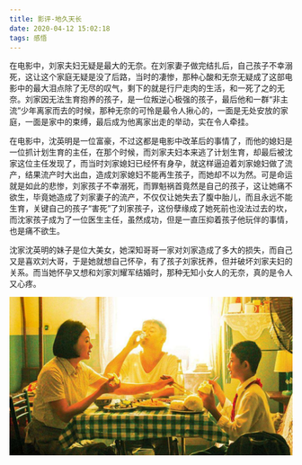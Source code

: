 ```yaml
---
title: 影评-地久天长
date: 2020-04-12 15:02:18
tags: 感悟
---
```


在电影中，刘家夫妇无疑是最大的无奈。在刘家妻子做完结扎后，自己孩子不幸溺死，这让这个家庭无疑是没了后路，当时的凄惨，那种心酸和无奈无疑成了这部电影中的最大泪点除了无尽的叹气，剩下的就是行尸走肉的生活，和一死了之的无奈。刘家因无法生育抱养的孩子，是一位叛逆心极强的孩子，最后他和一群“非主流”少年离家而去的时候，那种无奈的可怜是最令人揪心的，一面是无处安放的家庭，一面是家中的束缚，最后成为他离家出走的举动，实在令人牵挂。

在电影中，沈英明是一位富豪，不过这都是电影中改革后的事情了，而他的媳妇是一位抓计划生育的主任，在那个时候，而刘家夫妇本来逃了计划生育，却最后被沈家这位主任发现了，而当时刘家媳妇已经怀有身孕，就这样逼迫着刘家媳妇做了流产，结果流产时大出血，造成刘家媳妇不能再生孩子，而她却不以为然。可是命运就是如此的悲惨，刘家孩子不幸溺死，而罪魁祸首竟然是自己的孩子，这让她痛不欲生，毕竟她造成了刘家妻子的流产，不仅仅让她失去了腹中胎儿，而且永远不能生育，关键自己的孩子“害死”了刘家孩子，这份孽缘成了她死前也没法过去的坎，而沈家孩子成为了一位医生主任，虽然成功，但是一直压抑着孩子他玩伴的事情，也是痛不欲生。

沈家沈英明的妹子是位大美女，她深知哥哥一家对刘家造成了多大的损失，而自己又是喜欢刘大哥，于是她就想自己怀孕，有了孩子刘家抚养，但并破坏刘家夫妇的关系。而当她怀孕又想和刘家刘耀军结婚时，那种无知小女人的无奈，真的是令人又心疼。

<div align=center>

![](/img/dijiutianchang.jpg)

</div>